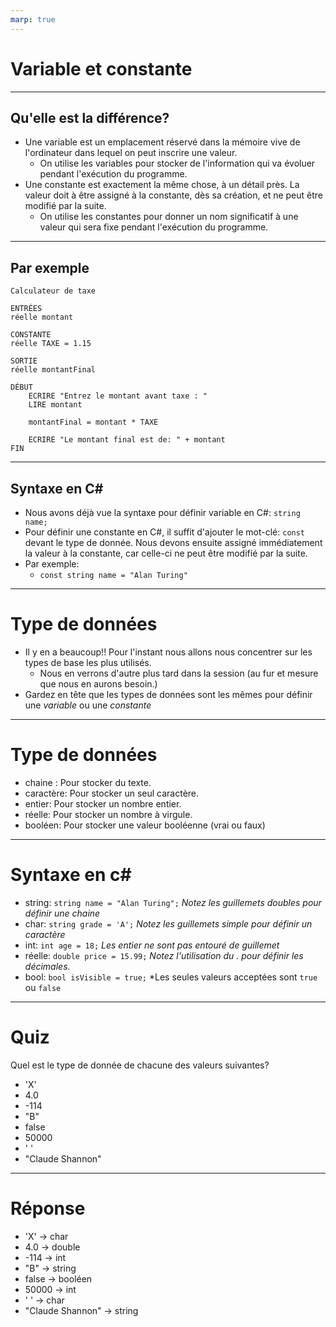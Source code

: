 ```yaml
---
marp: true
---
```


# Variable et constante

---

## Qu'elle est la différence?
- Une variable est un emplacement réservé dans la mémoire vive de l'ordinateur dans lequel on peut inscrire une valeur.
  - On utilise les variables pour stocker de l'information qui va évoluer pendant l'exécution du programme.
- Une constante est exactement la même chose, à un détail près.  La valeur doit à être assigné à la constante, dès sa création, et ne peut être modifié par la suite. 
  - On utilise les constantes pour donner un nom significatif à une valeur qui sera fixe pendant l'exécution du programme.

---

## Par exemple
```
Calculateur de taxe

ENTRÉES
réelle montant

CONSTANTE
réelle TAXE = 1.15

SORTIE
réelle montantFinal

DÉBUT
    ECRIRE "Entrez le montant avant taxe : "
    LIRE montant

    montantFinal = montant * TAXE

    ECRIRE "Le montant final est de: " + montant
FIN
```

---

## Syntaxe en C#
- Nous avons déjà vue la syntaxe pour définir variable en C#: `string name;`
- Pour définir une constante en C#, il suffit d'ajouter le mot-clé: `const` devant le type de donnée.  Nous devons ensuite assigné immédiatement la valeur à la constante, car celle-ci ne peut être modifié par la suite.
- Par exemple:
  - `const string name = "Alan Turing"`

---

# Type de données
- Il y en a beaucoup!! Pour l'instant nous allons nous concentrer sur les types de base les plus utilisés. 
  - Nous en verrons d'autre plus tard dans la session (au fur et mesure que nous en aurons besoin.)
- Gardez en tête que les types de données sont les mêmes pour définir une _variable_ ou une _constante_

---

# Type de données
- chaine : Pour stocker du texte.
- caractère: Pour stocker un seul caractère.
- entier: Pour stocker un nombre entier.
- réelle: Pour stocker un nombre à virgule.
- booléen: Pour stocker une valeur booléenne (vrai ou faux)

---

# Syntaxe en c#
- string: `string name = "Alan Turing";` *Notez les guillemets doubles pour définir une chaine*
- char: `string grade = 'A';` *Notez les guillemets simple pour définir un caractère*
- int: `int age = 18;` *Les entier ne sont pas entouré de guillemet*
- réelle: `double price = 15.99;` *Notez l'utilisation du . pour définir les décimales.*
- bool: `bool isVisible = true;` *Les seules valeurs acceptées sont `true` ou `false`

---

# Quiz
Quel est le type de donnée de chacune des valeurs suivantes?
- 'X'
- 4.0
- -114
- "B"
- false
- 50000
- ' '
- "Claude Shannon"

---

# Réponse
- 'X' -> char
- 4.0 -> double
- -114 -> int
- "B" -> string
- false -> booléen
- 50000 -> int
- ' ' -> char
- "Claude Shannon" -> string